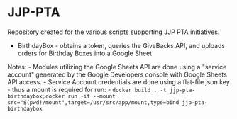 # JJP-PTA

Repository created for the various scripts supporting JJP PTA initiatives.

- BirthdayBox - obtains a token, queries the GiveBacks API, and uploads orders for Birthday Boxes into a Google Sheet


Notes:
    - Modules utilizing the Google Sheets API are done using a "service account" generated by the Google Developers console with Google Sheets API access. 
    - Service Account credentials are done using a flat-file json key - thus a mount is required for run:
        - `docker build . -t jjp-pta-birthdaybox;docker run -it --mount src="$(pwd)/mount",target=/usr/src/app/mount,type=bind jjp-pta-birthdaybox`